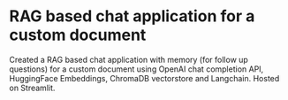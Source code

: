 # RAG based chat application for a custom document
Created a RAG based chat application with memory (for follow up questions) for a custom document using OpenAI chat completion API, HuggingFace Embeddings, ChromaDB vectorstore and Langchain. Hosted on Streamlit.
